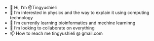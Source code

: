 - 👋 Hi, I’m @Tingyushieli
- 👀 I’m interested in physics and the way to explain it using computing technology
- 🌱 I’m currently learning bioinformatics and mechine learninng
- 💞️ I’m looking to collaborate on everything
- 📫 How to reach me tingyushieli @ gmail.com

<!---
Tingyushieli/Tingyushieli is a ✨ special ✨ repository because its `README.md` (this file) appears on your GitHub profile.
You can click the Preview link to take a look at your changes.
--->

